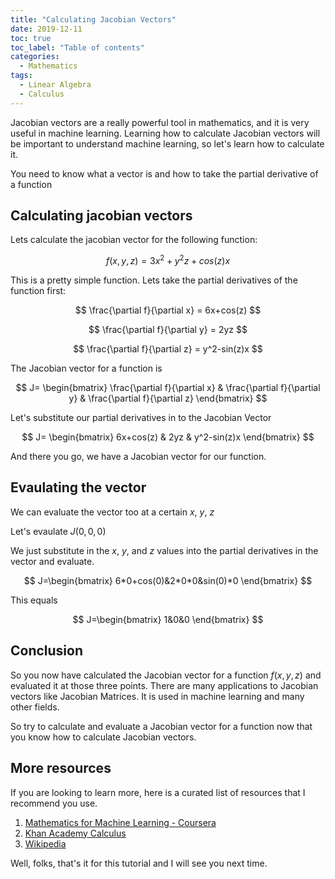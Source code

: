 ```yaml
---
title: "Calculating Jacobian Vectors"
date: 2019-12-11
toc: true
toc_label: "Table of contents"
categories:
  - Mathematics
tags:
  - Linear Algebra
  - Calculus
---
```


Jacobian vectors are a really powerful tool in mathematics, and it is very useful in machine learning. Learning how to calculate Jacobian vectors will be important to understand machine learning, so let's learn how to calculate it.

You need to know what a vector is and how to take the partial derivative of a function

## Calculating jacobian vectors

Lets calculate the jacobian vector for the following function:

$$
f(x,y,z)=3x^2+y^2z+cos(z)x
$$

This is a pretty simple function. Lets take the partial derivatives of the function first:

$$
\frac{\partial f}{\partial x} = 6x+cos(z)
$$

$$
\frac{\partial f}{\partial y} = 2yz
$$

$$
\frac{\partial f}{\partial z} = y^2-sin(z)x
$$

The Jacobian vector for a function is

$$
J= \begin{bmatrix} 
\frac{\partial f}{\partial x} & \frac{\partial f}{\partial y} & \frac{\partial f}{\partial z}
\end{bmatrix}
$$

Let's substitute our partial derivatives in to the Jacobian Vector

$$
J= \begin{bmatrix} 
6x+cos(z) & 2yz & y^2-sin(z)x
\end{bmatrix}
$$

And there you go, we have a Jacobian vector for our function.

## Evaulating the vector

We can evaluate the vector too at a certain $x$, $y$, $z$

Let's evaulate $J(0,0,0)$

We just substitute in the $x$, $y$, and $z$ values into the partial derivatives in the vector and evaluate.

$$
J=\begin{bmatrix}
6*0+cos(0)&2*0*0&sin(0)*0
\end{bmatrix}
$$

This equals

$$
J=\begin{bmatrix}
1&0&0
\end{bmatrix}
$$

## Conclusion

So you now have calculated the Jacobian vector for a function $f(x,y,z)$ and evaluated it at those three points. There are many applications to Jacobian vectors like Jacobian Matrices. It is used in machine learning and many other fields. 

So try to calculate and evaluate a Jacobian vector for a function now that you know how to calculate Jacobian vectors.

## More resources

If you are looking to learn more, here is a curated list of resources that I recommend you use.

1. [Mathematics for Machine Learning - Coursera](https://www.coursera.org/specializations/mathematics-machine-learning)
2. [Khan Academy Calculus](https://www.khanacademy.org/math/ap-calculus-bc)
3. [Wikipedia](https://en.wikipedia.org/wiki/Jacobian_matrix_and_determinant)

Well, folks, that's it for this tutorial and I will see you next time.